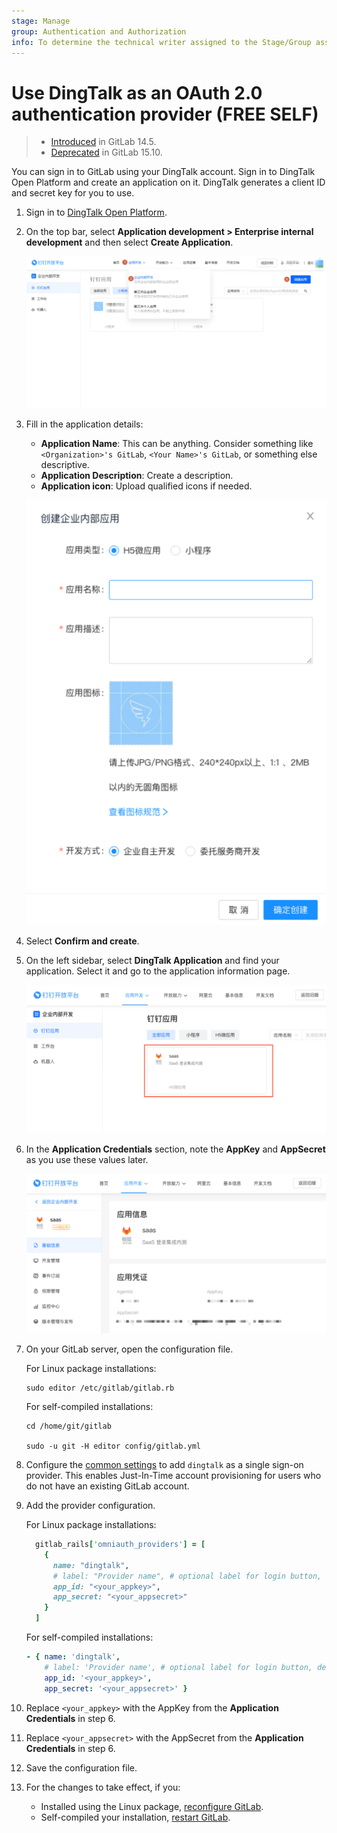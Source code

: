 ```yaml
---
stage: Manage
group: Authentication and Authorization
info: To determine the technical writer assigned to the Stage/Group associated with this page, see https://about.gitlab.com/handbook/product/ux/technical-writing/#assignments
---
```


# Use DingTalk as an OAuth 2.0 authentication provider **(FREE SELF)**

> - [Introduced](https://gitlab.com/gitlab-org/gitlab/-/issues/341898) in GitLab 14.5.
> - [Deprecated](https://gitlab.com/gitlab-org/gitlab/-/issues/390855) in GitLab 15.10.

You can sign in to GitLab using your DingTalk account.
Sign in to DingTalk Open Platform and create an application on it. DingTalk generates a client ID and secret key for you to use.

1. Sign in to [DingTalk Open Platform](https://open-dev.dingtalk.com/).

1. On the top bar, select **Application development > Enterprise internal development** and then select **Create Application**.

   ![DingTalk menu](img/ding_talk_menu.png)

1. Fill in the application details:

   - **Application Name**: This can be anything. Consider something like `<Organization>'s GitLab`, `<Your Name>'s GitLab`, or something else descriptive.
   - **Application Description**: Create a description.
   - **Application icon**: Upload qualified icons if needed.

   ![DingTalk create application](img/ding_talk_create_application.png)

1. Select **Confirm and create**.

1. On the left sidebar, select **DingTalk Application** and find your application. Select it and go to the application information page.

   ![DingTalk your application](img/ding_talk_your_application.png)

1. In the **Application Credentials** section, note the **AppKey** and **AppSecret** as you use these values later.

   ![DingTalk credentials](img/ding_talk_credentials.png)

1. On your GitLab server, open the configuration file.

   For Linux package installations:

   ```shell
   sudo editor /etc/gitlab/gitlab.rb
   ```

   For self-compiled installations:

   ```shell
   cd /home/git/gitlab

   sudo -u git -H editor config/gitlab.yml
   ```

1. Configure the [common settings](omniauth.md#configure-common-settings)
   to add `dingtalk` as a single sign-on provider. This enables Just-In-Time
   account provisioning for users who do not have an existing GitLab account.

1. Add the provider configuration.

   For Linux package installations:

   ```ruby
     gitlab_rails['omniauth_providers'] = [
       {
         name: "dingtalk",
         # label: "Provider name", # optional label for login button, defaults to "Ding Talk"
         app_id: "<your_appkey>",
         app_secret: "<your_appsecret>"
       }
     ]
   ```

   For self-compiled installations:

   ```yaml
   - { name: 'dingtalk',
       # label: 'Provider name', # optional label for login button, defaults to "Ding Talk"
       app_id: '<your_appkey>',
       app_secret: '<your_appsecret>' }
   ```

1. Replace `<your_appkey>` with the AppKey from the  **Application Credentials** in step 6.

1. Replace `<your_appsecret>` with the AppSecret from the **Application Credentials** in step 6.

1. Save the configuration file.

1. For the changes to take effect, if you:
   - Installed using the Linux package, [reconfigure GitLab](../administration/restart_gitlab.md#reconfigure-a-linux-package-installation).
   - Self-compiled your installation, [restart GitLab](../administration/restart_gitlab.md#self-compiled-installations).
